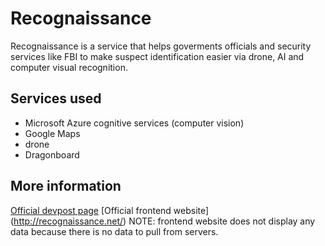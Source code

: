 # Recognaissance 

Recognaissance is a service that helps goverments officials and security services like FBI to make suspect identification easier via drone, AI and computer visual recognition.  

## Services used

- Microsoft Azure cognitive services (computer vision)
- Google Maps
- drone
- Dragonboard

## More information
[Official devpost page](https://devpost.com/software/recognaissance)
[Official frontend website] (http://recognaissance.net/)
NOTE: frontend website does not display any data because there is no data to pull from servers.
